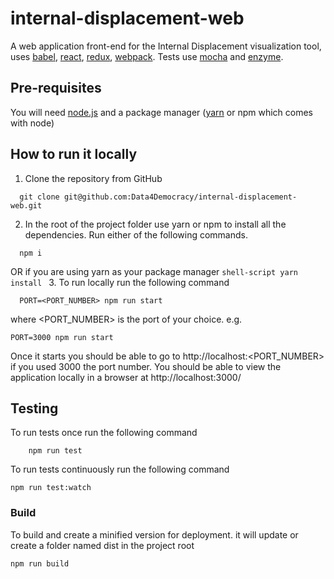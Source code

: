 # internal-displacement-web

A web application front-end for the Internal Displacement visualization tool, uses [babel](https://babeljs.io/), [react](https://facebook.github.io/react), [redux](http://redux.js.org/docs/introduction), [webpack](https://webpack.github.io/). Tests use [mocha](https://mochajs.org/) and [enzyme](https://github.com/airbnb/enzyme).

## Pre-requisites
You will need [node.js](https://nodejs.org) and a package manager ([yarn](https://yarnpkg.com) or npm which comes with node)

## How to run it locally
1. Clone the repository from GitHub
```shell-script
  git clone git@github.com:Data4Democracy/internal-displacement-web.git
```
2. In the root of the project folder use yarn or npm to install all the dependencies.
Run either of the following commands.
```shell-script
  npm i
```
OR if you are using yarn as your package manager
    ```shell-script
yarn install
    ```
3. To run locally run the following command
```shell-script
  PORT=<PORT_NUMBER> npm run start
```
where <PORT_NUMBER> is the port of your choice. e.g.
```shell-script
PORT=3000 npm run start
```
Once it starts you should be able to go to
http://localhost:<PORT_NUMBER>
if you used 3000 the port number. You should be able to view the application locally in a browser at http://localhost:3000/

## Testing
To run tests once run the following command
```
    npm run test
```
To run tests continuously run the following command
```shell-script
npm run test:watch
```
### Build
To build and create a minified version for deployment. it will update or create a folder named dist in the project root
```shell-script
npm run build
```
